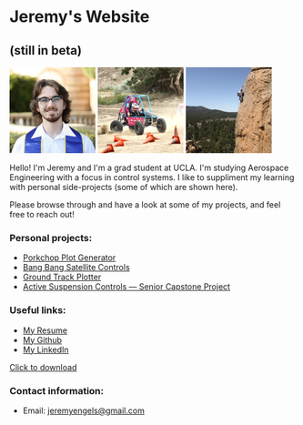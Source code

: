 # Jeremy's Website
## (still in beta)

<p float="left">
  <img src="/img/portrait.jpeg" width="30%" />
  <img src="/img/baja.jpeg" width="30%" /> 
  <img src="/img/climbing.jpeg" width="30%" />
</p>

Hello! I'm Jeremy and I'm a grad student at UCLA. I'm studying Aerospace Engineering with a focus in control systems. I like to suppliment my learning with personal side-projects (some of which are shown here).

Please browse through and have a look at some of my projects, and feel free to reach out!

### Personal projects:
* [Porkchop Plot Generator](interplanetary-porkchop.md)
* [Bang Bang Satellite Controls](bang-bang.md)
* [Ground Track Plotter](ground-track.md)
* [Active Suspension Controls — Senior Capstone Project](senior-design.md)


### Useful links:
* [My Resume](https://github.com/jeremyengels/resume/blob/master/jeremy_engels_resume_2021.pdf)
* [My Github](https://github.com/jeremyengels)
* [My LinkedIn](https://www.linkedin.com/in/jeremyengels/)

<a href="PDF.pdf" download="new pdf">Click to download</a>

### Contact information:
* Email: [jeremyengels@gmail.com](mailto:jeremyengels@gmail.com)
